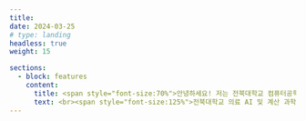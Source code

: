 ```yaml
---
title:
date: 2024-03-25
# type: landing
headless: true
weight: 15

sections:
  - block: features
    content:
      title: <span style="font-size:70%">안녕하세요! 저는 전북대학교 컴퓨터공학부에 재학중인 유수현입니다. </span>
      text: <br><span style="font-size:125%">전북대학교 의료 AI 및 계산 과학 연구실 홈페이지에 오신 것을 환영합니다.</span> <br><br> {{% cta cta_link="./about/" cta_text="See Research Field →" %}}
---
```

